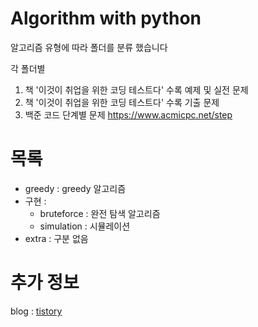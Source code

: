 # Algorithm with python

알고리즘 유형에 따라 폴더를 분류 했습니다

각 폴더별
1. 책 '이것이 취업을 위한 코딩 테스트다' 수록 예제 및 실전 문제
2. 책 '이것이 취업을 위한 코딩 테스트다' 수록 기출 문제
3. 백준 코드 단계별 문제 https://www.acmicpc.net/step


# 목록
- greedy : greedy 알고리즘
- 구현 :
  - bruteforce : 완전 탐색 알고리즘
  - simulation : 시뮬레이션
- extra : 구분 없음


# 추가 정보
blog : [tistory](hayleykimlog.tistory.com)
